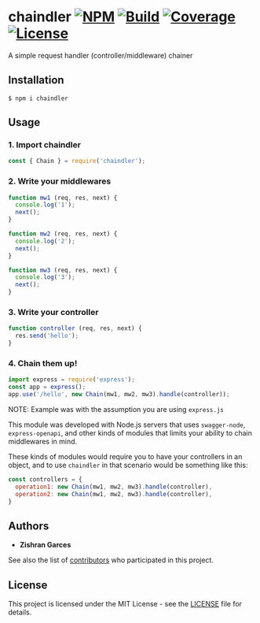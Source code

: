 # chaindler [![NPM](https://img.shields.io/npm/v/chaindler)](https://www.npmjs.com/package/chaindler) [![Build](https://github.com/zishone/chaindler/workflows/build/badge.svg)](https://github.com/zishone/chaindler/actions?query=workflow%3Abuild) [![Coverage](https://codecov.io/gh/zishone/chaindler/branch/master/graph/badge.svg)](https://codecov.io/gh/zishone/chaindler) [![License](https://img.shields.io/github/license/zishone/chaindler)](https://github.com/zishone/chaindler/blob/master/LICENSE)
A simple request handler (controller/middleware) chainer

## Installation
```shell
$ npm i chaindler
```
## Usage
### 1. Import chaindler
```javascript
const { Chain } = require('chaindler');
```
### 2. Write your middlewares
```javascript
function mw1 (req, res, next) {
  console.log('1');
  next();
}

function mw2 (req, res, next) {
  console.log('2');
  next();
}

function mw3 (req, res, next) {
  console.log('3');
  next();
}
```
### 3. Write your controller
```javascript
function controller (req, res, next) {
  res.send('hello');
}
```
### 4. Chain them up!
```javascript
import express = require('express');
const app = express();
app.use('/hello', new Chain(mw1, mw2, mw3).handle(controller));
```
NOTE: Example was with the assumption you are using `express.js`

This module was developed with Node.js servers that uses `swagger-node`, `express-openapi`, and other kinds of modules that limits your ability to chain middlewares in mind.

These kinds of modules would require you to have your controllers in an object, and to use `chaindler` in that scenario would be something like this:
```javascript
const controllers = {
  operation1: new Chain(mw1, mw2, mw3).handle(controller),
  operation2: new Chain(mw1, mw2, mw3).handle(controller),
}
```

## Authors
* **Zishran Garces**

See also the list of [contributors](https://github.com/zishone/chaindler/contributors) who participated in this project.

## License
This project is licensed under the MIT License - see the [LICENSE](https://github.com/zishone/chaindler/blob/master/LICENSE) file for details.
